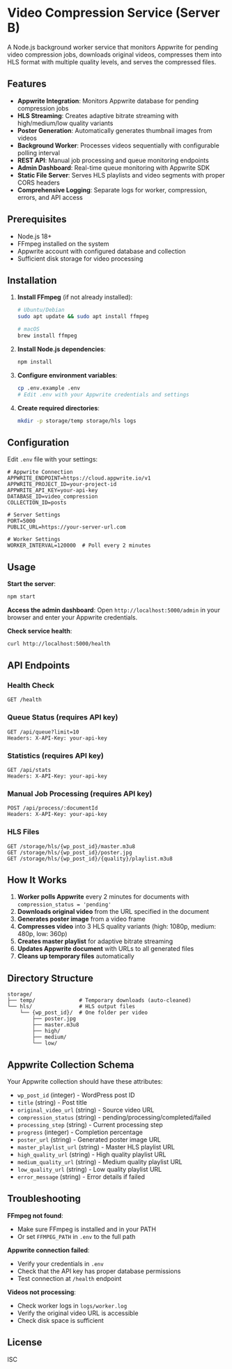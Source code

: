 # Video Compression Service (Server B)

A Node.js background worker service that monitors Appwrite for pending video compression jobs, downloads original videos, compresses them into HLS format with multiple quality levels, and serves the compressed files.

## Features

- **Appwrite Integration**: Monitors Appwrite database for pending compression jobs
- **HLS Streaming**: Creates adaptive bitrate streaming with high/medium/low quality variants
- **Poster Generation**: Automatically generates thumbnail images from videos
- **Background Worker**: Processes videos sequentially with configurable polling interval
- **REST API**: Manual job processing and queue monitoring endpoints
- **Admin Dashboard**: Real-time queue monitoring with Appwrite SDK
- **Static File Server**: Serves HLS playlists and video segments with proper CORS headers
- **Comprehensive Logging**: Separate logs for worker, compression, errors, and API access

## Prerequisites

- Node.js 18+ 
- FFmpeg installed on the system
- Appwrite account with configured database and collection
- Sufficient disk storage for video processing

## Installation

1. **Install FFmpeg** (if not already installed):
   ```bash
   # Ubuntu/Debian
   sudo apt update && sudo apt install ffmpeg
   
   # macOS
   brew install ffmpeg
   ```

2. **Install Node.js dependencies**:
   ```bash
   npm install
   ```

3. **Configure environment variables**:
   ```bash
   cp .env.example .env
   # Edit .env with your Appwrite credentials and settings
   ```

4. **Create required directories**:
   ```bash
   mkdir -p storage/temp storage/hls logs
   ```

## Configuration

Edit `.env` file with your settings:

```env
# Appwrite Connection
APPWRITE_ENDPOINT=https://cloud.appwrite.io/v1
APPWRITE_PROJECT_ID=your-project-id
APPWRITE_API_KEY=your-api-key
DATABASE_ID=video_compression
COLLECTION_ID=posts

# Server Settings
PORT=5000
PUBLIC_URL=https://your-server-url.com

# Worker Settings
WORKER_INTERVAL=120000  # Poll every 2 minutes
```

## Usage

**Start the server**:
```bash
npm start
```

**Access the admin dashboard**:
Open `http://localhost:5000/admin` in your browser and enter your Appwrite credentials.

**Check service health**:
```bash
curl http://localhost:5000/health
```

## API Endpoints

### Health Check
```
GET /health
```

### Queue Status (requires API key)
```
GET /api/queue?limit=10
Headers: X-API-Key: your-api-key
```

### Statistics (requires API key)
```
GET /api/stats
Headers: X-API-Key: your-api-key
```

### Manual Job Processing (requires API key)
```
POST /api/process/:documentId
Headers: X-API-Key: your-api-key
```

### HLS Files
```
GET /storage/hls/{wp_post_id}/master.m3u8
GET /storage/hls/{wp_post_id}/poster.jpg
GET /storage/hls/{wp_post_id}/{quality}/playlist.m3u8
```

## How It Works

1. **Worker polls Appwrite** every 2 minutes for documents with `compression_status = 'pending'`
2. **Downloads original video** from the URL specified in the document
3. **Generates poster image** from a video frame
4. **Compresses video** into 3 HLS quality variants (high: 1080p, medium: 480p, low: 360p)
5. **Creates master playlist** for adaptive bitrate streaming
6. **Updates Appwrite document** with URLs to all generated files
7. **Cleans up temporary files** automatically

## Directory Structure

```
storage/
├── temp/              # Temporary downloads (auto-cleaned)
└── hls/               # HLS output files
    └── {wp_post_id}/  # One folder per video
        ├── poster.jpg
        ├── master.m3u8
        ├── high/
        ├── medium/
        └── low/
```

## Appwrite Collection Schema

Your Appwrite collection should have these attributes:

- `wp_post_id` (integer) - WordPress post ID
- `title` (string) - Post title
- `original_video_url` (string) - Source video URL
- `compression_status` (string) - pending/processing/completed/failed
- `processing_step` (string) - Current processing step
- `progress` (integer) - Completion percentage
- `poster_url` (string) - Generated poster image URL
- `master_playlist_url` (string) - Master HLS playlist URL
- `high_quality_url` (string) - High quality playlist URL
- `medium_quality_url` (string) - Medium quality playlist URL
- `low_quality_url` (string) - Low quality playlist URL
- `error_message` (string) - Error details if failed

## Troubleshooting

**FFmpeg not found**:
- Make sure FFmpeg is installed and in your PATH
- Or set `FFMPEG_PATH` in `.env` to the full path

**Appwrite connection failed**:
- Verify your credentials in `.env`
- Check that the API key has proper database permissions
- Test connection at `/health` endpoint

**Videos not processing**:
- Check worker logs in `logs/worker.log`
- Verify the original video URL is accessible
- Check disk space is sufficient

## License

ISC
